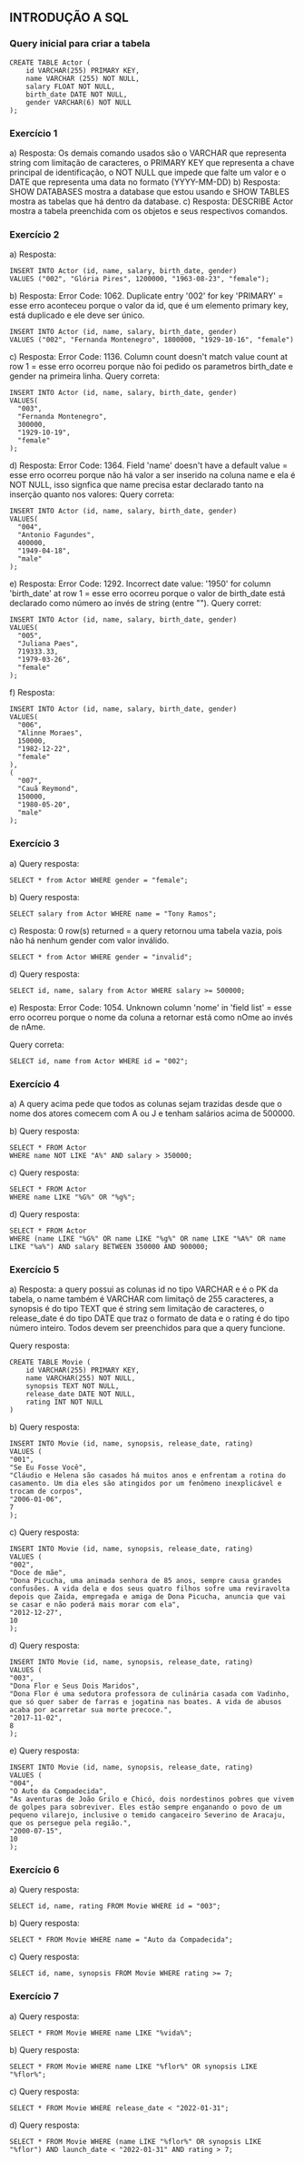 ## INTRODUÇÃO A SQL

### Query inicial para criar a tabela

```
CREATE TABLE Actor (
    id VARCHAR(255) PRIMARY KEY,
    name VARCHAR (255) NOT NULL,
    salary FLOAT NOT NULL,
    birth_date DATE NOT NULL,
    gender VARCHAR(6) NOT NULL
);
```

### Exercício 1
a) Resposta: Os demais comando usados são o VARCHAR que representa string com limitação de caracteres, o PRIMARY KEY que representa a chave principal de identificação, o NOT NULL que impede que falte um valor e o DATE que representa uma data no formato (YYYY-MM-DD) 
b) Resposta: SHOW DATABASES mostra a database que estou usando e SHOW TABLES mostra as tabelas que há dentro da database.
c) Resposta: DESCRIBE Actor mostra a tabela preenchida com os objetos e seus respectivos comandos.

### Exercício 2
a) Resposta:

```
INSERT INTO Actor (id, name, salary, birth_date, gender)
VALUES ("002", "Glória Pires", 1200000, "1963-08-23", "female");

```

b) Resposta: Error Code: 1062. Duplicate entry '002' for key 'PRIMARY' = esse erro aconteceu porque o valor da id, que é um elemento primary key, está duplicado e ele deve ser único.

```
INSERT INTO Actor (id, name, salary, birth_date, gender) 
VALUES ("002", "Fernanda Montenegro", 1800000, "1929-10-16", "female")	
```
c) Resposta: Error Code: 1136. Column count doesn't match value count at row 1 = esse erro ocorreu porque não foi pedido os parametros birth_date e gender na primeira linha.
Query correta:

```
INSERT INTO Actor (id, name, salary, birth_date, gender)
VALUES(
  "003", 
  "Fernanda Montenegro",
  300000,
  "1929-10-19", 
  "female"
);
```

d) Resposta: Error Code: 1364. Field 'name' doesn't have a default value = esse erro ocorreu porque não há valor a ser inserido na coluna name e ela é NOT NULL, isso signfica que name precisa estar declarado tanto na inserção quanto nos valores:
Query correta:

```
INSERT INTO Actor (id, name, salary, birth_date, gender)
VALUES(
  "004",
  "Antonio Fagundes",
  400000,
  "1949-04-18", 
  "male"
);

```
e) Resposta: Error Code: 1292. Incorrect date value: '1950' for column 'birth_date' at row 1 = esse erro ocorreu porque o valor de birth_date está declarado como número ao invés de string (entre "").
Query corret:

```
INSERT INTO Actor (id, name, salary, birth_date, gender)
VALUES(
  "005", 
  "Juliana Paes",
  719333.33,
  "1979-03-26", 
  "female"
);
```

f) Resposta:

```
INSERT INTO Actor (id, name, salary, birth_date, gender)
VALUES(
  "006", 
  "Alinne Moraes",
  150000,
  "1982-12-22", 
  "female"
),
(
  "007", 
  "Cauã Reymond",
  150000,
  "1980-05-20", 
  "male"
);

```

### Exercício 3

a) Query resposta:

```
SELECT * from Actor WHERE gender = "female";

```
b) Query resposta:

```
SELECT salary from Actor WHERE name = "Tony Ramos";

```
c) Resposta: 0 row(s) returned = a query retornou uma tabela vazia, pois não há nenhum gender com valor inválido.

```
SELECT * from Actor WHERE gender = "invalid";
```

d) Query resposta:

```
SELECT id, name, salary from Actor WHERE salary >= 500000;

```

e) Resposta: Error Code: 1054. Unknown column 'nome' in 'field list' = esse erro ocorreu porque o nome da coluna a retornar está como nOme ao invés de nAme.

Query correta:

```
SELECT id, name from Actor WHERE id = "002";
```
### Exercício 4

a) A query acima pede que todos as colunas sejam trazidas desde que o nome dos atores comecem com A ou J e tenham salários acima de 500000.

b) Query resposta:

```
SELECT * FROM Actor
WHERE name NOT LIKE "A%" AND salary > 350000;

```
c) Query resposta:

```
SELECT * FROM Actor
WHERE name LIKE "%G%" OR "%g%";
```
d) Query resposta:

```
SELECT * FROM Actor
WHERE (name LIKE "%G%" OR name LIKE "%g%" OR name LIKE "%A%" OR name LIKE "%a%") AND salary BETWEEN 350000 AND 900000;
```

### Exercício 5

a) Resposta: a query possui as colunas id no tipo VARCHAR e é o PK da tabela, o name também é VARCHAR com limitaçõ de 255 caracteres, a synopsis é do tipo TEXT que é string sem limitação de caracteres, o release_date é do tipo DATE que traz o formato de data e o rating é do tipo número inteiro. Todos devem ser preenchidos para que a query funcione.

Query resposta:
```
CREATE TABLE Movie (
	id VARCHAR(255) PRIMARY KEY,
    name VARCHAR(255) NOT NULL,
    synopsis TEXT NOT NULL,
    release_date DATE NOT NULL,
    rating INT NOT NULL
)
```

b) Query resposta:

```
INSERT INTO Movie (id, name, synopsis, release_date, rating)
VALUES (
"001",
"Se Eu Fosse Você",
"Cláudio e Helena são casados há muitos anos e enfrentam a rotina do casamento. Um dia eles são atingidos por um fenômeno inexplicável e trocam de corpos",
"2006-01-06",
7
);
```

c) Query resposta:

```
INSERT INTO Movie (id, name, synopsis, release_date, rating)
VALUES (
"002",
"Doce de mãe",
"Dona Picucha, uma animada senhora de 85 anos, sempre causa grandes confusões. A vida dela e dos seus quatro filhos sofre uma reviravolta depois que Zaida, empregada e amiga de Dona Picucha, anuncia que vai se casar e não poderá mais morar com ela",
"2012-12-27",
10
);
```

d) Query resposta:

```
INSERT INTO Movie (id, name, synopsis, release_date, rating)
VALUES (
"003",
"Dona Flor e Seus Dois Maridos",
"Dona Flor é uma sedutora professora de culinária casada com Vadinho, que só quer saber de farras e jogatina nas boates. A vida de abusos acaba por acarretar sua morte precoce.",
"2017-11-02",
8
);
```
e) Query resposta:

```
INSERT INTO Movie (id, name, synopsis, release_date, rating)
VALUES (
"004",
"O Auto da Compadecida",
"As aventuras de João Grilo e Chicó, dois nordestinos pobres que vivem de golpes para sobreviver. Eles estão sempre enganando o povo de um pequeno vilarejo, inclusive o temido cangaceiro Severino de Aracaju, que os persegue pela região.",
"2000-07-15",
10
);
```

### Exercício 6

a) Query resposta:

```
SELECT id, name, rating FROM Movie WHERE id = "003";
```
b) Query resposta:

```
SELECT * FROM Movie WHERE name = "Auto da Compadecida";
```
c) Query resposta:

```
SELECT id, name, synopsis FROM Movie WHERE rating >= 7;
```

### Exercício 7

a) Query resposta:

```
SELECT * FROM Movie WHERE name LIKE "%vida%"; 
```
b) Query resposta:

```
SELECT * FROM Movie WHERE name LIKE "%flor%" OR synopsis LIKE "%flor%"; 
```

c) Query resposta:

```
SELECT * FROM Movie WHERE release_date < "2022-01-31";
```

d) Query resposta:

```
SELECT * FROM Movie WHERE (name LIKE "%flor%" OR synopsis LIKE "%flor") AND launch_date < "2022-01-31" AND rating > 7;
```
